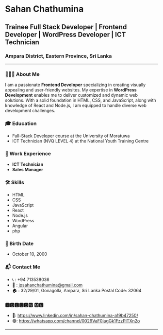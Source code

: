 # Sahan Chathumina

## Trainee Full Stack Developer | Frontend Developer | WordPress Developer | ICT Technician 

###  Ampara District, Eastern Province, Sri Lanka

---

### 👨🏽‍💻 About Me
I am a passionate **Frontend Developer** specializing in creating visually appealing and user-friendly websites. My expertise in **WordPress Development** enables me to deliver customized and dynamic web solutions. With a solid foundation in HTML, CSS, and JavaScript, along with knowledge of React and Node.js, I am equipped to handle diverse web development challenges.

### 🎓 Education
- Full-Stack Developer course at the University of Moratuwa
- ICT Technician (NVQ LEVEL 4) at the National Youth Training Centre 

### 💼 Work Experience
- **ICT Technician**
- **Sales Manager**

### 🛠 Skills
- HTML
- CSS
- JavaScript
- React
- Node.js
- WordPress
- Angular
- php
  

### 📅 Birth Date
- October 10, 2000

### 📬 Contact Me
- 📞 : +94 713538036
- 📧 : jpsahanchathumina@gmail.com
- 🏠 : 32/29/01, Gonagolla, Ampara, Sri Lanka Postal Code: 32064

### 🅵🅾🅻🅻🅾🆆  🅼🅴
- 👔: https://www.linkedin.com/in/sahan-chathumina-a19b47250/
- 🟢: https://whatsapp.com/channel/0029VaF0lagGk1FzzPlTXn2o

---
